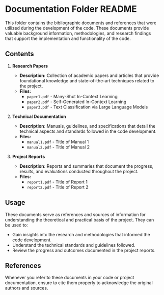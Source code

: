 # Documentation Folder README

This folder contains the bibliographic documents and references that were utilized during the development of the code. These documents provide valuable background information, methodologies, and research findings that support the implementation and functionality of the code.

## Contents

1. **Research Papers**
   - **Description:** Collection of academic papers and articles that provide foundational knowledge and state-of-the-art techniques related to the project.
   - **Files:**
     - `paper1.pdf` - Many-Shot In-Context Learning
     - `paper2.pdf` - Self-Generated In-Context Learning
     - `paper3.pdf` - Text Classification via Large Language Models

2. **Technical Documentation**
   - **Description:** Manuals, guidelines, and specifications that detail the technical aspects and standards followed in the code development.
   - **Files:**
     - `manual1.pdf` - Title of Manual 1
     - `manual2.pdf` - Title of Manual 2

3. **Project Reports**
   - **Description:** Reports and summaries that document the progress, results, and evaluations conducted throughout the project.
   - **Files:**
     - `report1.pdf` - Title of Report 1
     - `report2.pdf` - Title of Report 2

## Usage

These documents serve as references and sources of information for understanding the theoretical and practical basis of the project. They can be used to:

- Gain insights into the research and methodologies that informed the code development.
- Understand the technical standards and guidelines followed.
- Review the progress and outcomes documented in the project reports.

## References

Whenever you refer to these documents in your code or project documentation, ensure to cite them properly to acknowledge the original authors and sources.
